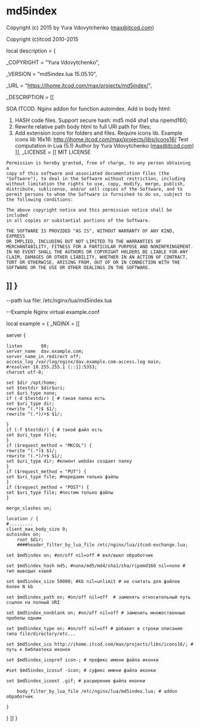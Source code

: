 # md5index
Copyright (c) 2015 by Yura Vdovytchenko (max@itcod.com)

Copyright (c)itcod 2010-2015

local description = {

  _COPYRIGHT   = "Yura Vdovytchenko",
  
  _VERSION     = "md5index.lua 15.05.10",
  
  _URL         = "https://ihome.itcod.com/max/projects/md5index/",
  
  _DESCRIPTION = [[

   SOA ITCOD. Nginx addon for function autoindex. Add in body html:
   1. HASH code files. Support secure hash: md5 md4 sha1 sha ripemd160;
   2. Rewrite relative path body html to full URI path for files;
   3. Add extension icons for folders and files. Require icons lib. 
   Example icons lib 16x16: http://ihome.itcod.com/max/projects/libs/icons16/
   Test computation in Lua (5.1)
   Author by Yura Vdovytchenko (max@itcod.com)
  ]],
  _LICENSE = [[
    MIT LICENSE

    Permission is hereby granted, free of charge, to any person obtaining a
    copy of this software and associated documentation files (the
    "Software"), to deal in the Software without restriction, including
    without limitation the rights to use, copy, modify, merge, publish,
    distribute, sublicense, and/or sell copies of the Software, and to
    permit persons to whom the Software is furnished to do so, subject to
    the following conditions:

    The above copyright notice and this permission notice shall be included
    in all copies or substantial portions of the Software.

    THE SOFTWARE IS PROVIDED "AS IS", WITHOUT WARRANTY OF ANY KIND, EXPRESS
    OR IMPLIED, INCLUDING BUT NOT LIMITED TO THE WARRANTIES OF
    MERCHANTABILITY, FITNESS FOR A PARTICULAR PURPOSE AND NONINFRINGEMENT.
    IN NO EVENT SHALL THE AUTHORS OR COPYRIGHT HOLDERS BE LIABLE FOR ANY
    CLAIM, DAMAGES OR OTHER LIABILITY, WHETHER IN AN ACTION OF CONTRACT,
    TORT OR OTHERWISE, ARISING FROM, OUT OF OR IN CONNECTION WITH THE
    SOFTWARE OR THE USE OR OTHER DEALINGS IN THE SOFTWARE.
  ]]
}
-----------------------------------------------------------------------------------
--path lua file: /etc/nginx/lua/md5index.lua

--Example Nginx virtual example.conf

local example = {
  _NGINX = [[

server {

    listen       80;
    server_name  dav.example.com;
    server_name_in_redirect	off;
    access_log /var/log/nginx/dav.example.com-access.log main;
    #resolver 10.255.255.1 [::1]:5353;
    charset utf-8;
    
    set $dir /opt/home;
    set $testdir $dir$uri;
    set $uri_type none;
    if (-d $testdir) { # такая папка есть
	set $uri_type dir;
	rewrite ^(.*)$ $1/;
	rewrite ^(.*)/+$ $1/;
	
    }
    if (-f $testdir) { # такой файл есть
	set $uri_type file;
    }
    if ($request_method = "MKCOL") {
	rewrite ^(.*)$ $1/;
	rewrite ^(.*)/+$ $1/;
	set $uri_type dir; #клиент webdav создает папку
    }
    if ($request_method = "PUT") {
	set $uri_type file; #передаем только файлы
    }
    if ($request_method = "POST") { 
	set $uri_type file; #постим только файлы
    }

    merge_slashes on;
    
    location / {
	#.........
	client_max_body_size 0;
	autoindex on;
        root $dir;
        ####header_filter_by_lua_file /etc/nginx/lua/itcod-exchange.lua;
        
	set $md5index on; #on/off nil=off # вкл/выкл обработчик
	
	set $md5index_hash md5; #none/md5/md4/sha1/sha/ripemd160 nil=none # тип выводых хэшей
	
	set $md5index_size 50000; #kb nil=unlimit # не считать для файлов более N kb
	
	set $md5index_path on; #on/off nil=off  # заменять относительный путь ссылок на полный URI
	
	set $md5index_nonblank on; #on/off nil=off # заменить множественные пробелы одним
	
	set $md5index_type on; #on/off nil=off # добавит в строки описание типа file/directory/etc...
	
	set $md5index_ico http://ihome.itcod.com/max/projects/libs/icons16/; # путь к библиотека иконок
	
	set $md5index_icopref icon-; # префикс имени файла иконки
	
	#set $md5index_icosuf -icon; # суфикс имени файла иконки
	
	set $md5index_icoext .gif; # расширение файла иконки
	
        body_filter_by_lua_file /etc/nginx/lua/md5index.lua; # addon обработчик
        
    }
}
  ]]
}
